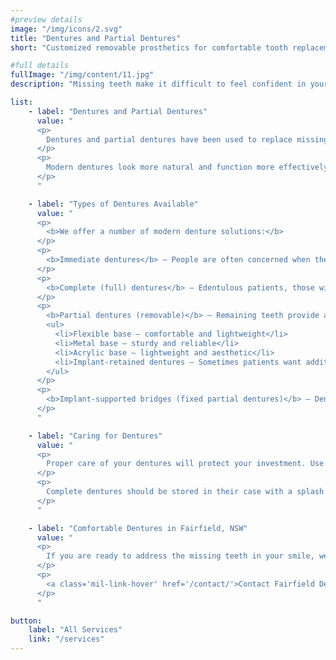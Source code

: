 ```yaml
---
#preview details
image: "/img/icons/2.svg"
title: "Dentures and Partial Dentures"
short: "Customized removable prosthetics for comfortable tooth replacement."

#full details
fullImage: "/img/content/11.jpg"
description: "Missing teeth make it difficult to feel confident in your appearance, make eating your favourite foods more difficult, and cause a sunken appearance to the face. At Fairfield Dental Care, we offer a number of treatment procedures to restore your smile after tooth loss."

list: 
    - label: "Dentures and Partial Dentures"
      value: "
      <p>
        Dentures and partial dentures have been used to replace missing teeth for centuries. If your parents or grandparents wore dentures, you might have the image of false-looking, boxy smiles.
      </p>
      <p>
        Modern dentures look more natural and function more effectively than ever. Dr El-Khoury expertly designs dentures with natural-looking denture teeth that support healthy nutrition and confident smiles.
      </p>
      "

    - label: "Types of Dentures Available"
      value: "
      <p>
        <b>We offer a number of modern denture solutions:</b>
      </p>
      <p>
        <b>Immediate dentures</b> – People are often concerned when they face full-mouth extractions because final dentures do take some time to fabricate and fit. Immediate dentures provide you with new teeth to complete your smile on the same day as your extractions. We will need to make regular adjustments to maintain a good fit throughout the healing process.
      </p>
      <p>
        <b>Complete (full) dentures</b> – Edentulous patients, those with no remaining teeth, may benefit from complete traditional dentures. Typically set in a pink acrylic base, modern aesthetic denture teeth will give you back practical dental function and fill out the face. Denture teeth come in a variety of colours and shapes for realistic, age-appropriate options that match skin tone and gender.
      </p>
      <p>
        <b>Partial dentures (removable)</b> – Remaining teeth provide an anchor for partial dentures. Dr El-Khoury will meticulously match partial denture teeth to your remaining teeth for seamless results. Partial denture bases are available in a variety of materials based on your needs and goals for your smile.
        <ul>
          <li>Flexible base – comfortable and lightweight</li>
          <li>Metal base – sturdy and reliable</li>
          <li>Acrylic base – lightweight and aesthetic</li>
          <li>Implant-retained dentures – Sometimes patients want additional stability to eliminate slipping and falling, which can be common with complete dentures. Placing 4 to 6 dental implants per arch locks dentures in place to improve dietary choices and confidence.</li>
        </ul>
      </p>
      <p>
        <b>Implant-supported bridges (fixed partial dentures)</b> – Dental implants can reduce the number of healthy teeth requiring alteration by supporting artificial teeth using dental implants. Many patients appreciate this fixed alternative to partial dentures.
      </p>
      "

    - label: "Caring for Dentures"
      value: "
      <p>
        Proper care of your dentures will protect your investment. Use only a specific denture cleaner and a soft brush to keep dentures clean. As with your teeth, tartar can develop on your dental prosthetic. Denture cleaners can dissolve tartar and restore freshness. Never scrape dentures as this can cause abrasions that collect bacteria and cause odours.
      </p>
      <p>
        Complete dentures should be stored in their case with a splash of water to keep them from drying out.
      </p>
      "

    - label: "Comfortable Dentures in Fairfield, NSW"
      value: "
      <p>
        If you are ready to address the missing teeth in your smile, we welcome you to get in touch with our Fairfield dental clinic to arrange an appointment to discuss all available options with Dr James El-Khoury.
      </p>
      <p>
        <a class='mil-link-hover' href='/contact/'>Contact Fairfield Dental Care Today!</a>
      </p>
      "

button:
    label: "All Services"
    link: "/services" 
---
```

